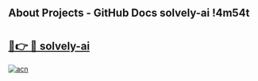 ## About Projects - GitHub Docs solvely-ai !4m54t

# <h2><a href="https://andorid.site?title=solvely-ai&ref=19M">🔗👉 🔴 solvely-ai</a></h2>

[![acn](https://github.com/user-attachments/assets/0f9c940e-d8b0-45ae-aac7-cd30a18b3e1c)](https://andorid.site?title=solvely-ai&ref=19M)
